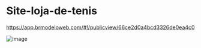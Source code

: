 # Site-loja-de-tenis

https://app.brmodeloweb.com/#!/publicview/66ce2d0a4bcd3326de0ea4c0

![image](https://github.com/user-attachments/assets/56acafad-43f3-435c-9fcd-986af783b980)
